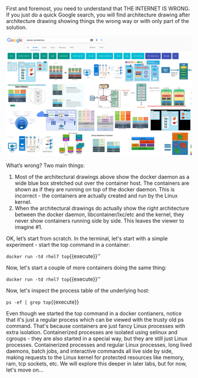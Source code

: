 First and foremost, you need to understand that THE INTERNET IS WRONG. If you just do a quick Google search, you will find architecture drawing after architecture drawing showing things the wrong way or with only part of the solution.

![Containers Are Linux](../../assets/intro-openshift/container-internals-lab-1/01-google-wrong.png)

What’s wrong? Two main things:
 
1. Most of the architectural drawings above show the docker daemon as a wide blue box stretched out over the container host. The containers are shown as if they are running on top of the docker daemon. This is incorrect - the containers are actually created and run by the Linux kernel.
2. When the architectural drawings do actually show the right architecture between the docker daemon, libcontainer/lxc/etc and the kernel, they never show containers running side by side. This leaves the viewer to imagine #1.
 
OK, let’s start from scratch. In the terminal, let's start with a simple experiment - start the top command in a container:

``docker run -td rhel7 top``{{execute}}''

Now, let's start a couple of more containers doing the same thing:

``docker run -td rhel7 top``{{execute}}''

Now, let's inspect the process table of the underlying host:

``ps -ef | grep top``{{execute}}

Even though we started the top command in a docker contianers, notice that it's just a regular process which can be viewed with the trusty old ps command. That's because containers are just fancy Linux processes with extra isolation. Containerized processes are isolated using selinux and cgroups - they are also started in a special way, but they are still just Linux processes. Containerized processes and regular Linux processes, long lived daemons, batch jobs, and interactive commands all live side by side, making requests to the Linux kernel for protected resources like memory, ram, tcp sockets, etc. We will explore this deeper in later labs, but for now, let's move on...
